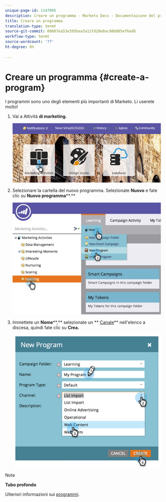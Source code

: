 ```yaml
---
unique-page-id: 1147095
description: Creare un programma - Marketo Docs - Documentazione del prodotto
title: Creare un programma
translation-type: tm+mt
source-git-commit: 00887ea53e395bea3a11fd28e0ac98b085ef6ed8
workflow-type: tm+mt
source-wordcount: '77'
ht-degree: 0%

---
```



# Creare un programma {#create-a-program}

I programmi sono uno degli elementi più importanti di Marketo. Li userete molto!

1. Vai a Attività **di marketing.**

   ![](assets/login-marketing-activities.png)

1. Selezionare la cartella del nuovo programma. Selezionate **Nuovo** e fate clic su **Nuovo programma****.**

   ![](assets/leadlifecycle.jpg)

1. Immettete un **Nome****,** selezionate un ** [Canale](http://docs.marketo.com/display/DOCS/Create+a+Program+Channel)** nell&#39;elenco a discesa, quindi fate clic su **Crea.**

   ![](assets/image2015-2-5-16-3a33-3a23.png)

>[!NOTE]
>
>**Tubo profondo**
>
>Ulteriori informazioni sui [programmi](http://docs.marketo.com/display/docs/programs).

